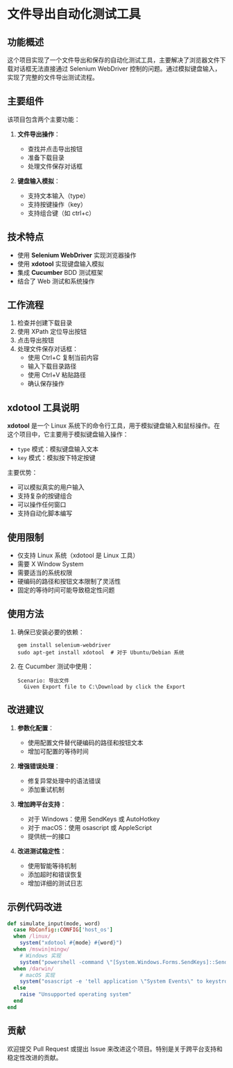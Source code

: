 # 文件导出自动化测试工具

## 功能概述

这个项目实现了一个文件导出和保存的自动化测试工具，主要解决了浏览器文件下载对话框无法直接通过 Selenium WebDriver 控制的问题。通过模拟键盘输入，实现了完整的文件导出测试流程。

## 主要组件

该项目包含两个主要功能：

1. **文件导出操作**：
   - 查找并点击导出按钮
   - 准备下载目录
   - 处理文件保存对话框

2. **键盘输入模拟**：
   - 支持文本输入（type）
   - 支持按键操作（key）
   - 支持组合键（如 ctrl+c）

## 技术特点

- 使用 **Selenium WebDriver** 实现浏览器操作
- 使用 **xdotool** 实现键盘输入模拟
- 集成 **Cucumber** BDD 测试框架
- 结合了 Web 测试和系统操作

## 工作流程

1. 检查并创建下载目录
2. 使用 XPath 定位导出按钮
3. 点击导出按钮
4. 处理文件保存对话框：
   - 使用 Ctrl+C 复制当前内容
   - 输入下载目录路径
   - 使用 Ctrl+V 粘贴路径
   - 确认保存操作

## xdotool 工具说明

**xdotool** 是一个 Linux 系统下的命令行工具，用于模拟键盘输入和鼠标操作。在这个项目中，它主要用于模拟键盘输入操作：

- `type` 模式：模拟键盘输入文本
- `key` 模式：模拟按下特定按键

主要优势：
- 可以模拟真实的用户输入
- 支持复杂的按键组合
- 可以操作任何窗口
- 支持自动化脚本编写

## 使用限制

- 仅支持 Linux 系统（xdotool 是 Linux 工具）
- 需要 X Window System
- 需要适当的系统权限
- 硬编码的路径和按钮文本限制了灵活性
- 固定的等待时间可能导致稳定性问题

## 使用方法

1. 确保已安装必要的依赖：
   ```
   gem install selenium-webdriver
   sudo apt-get install xdotool  # 对于 Ubuntu/Debian 系统
   ```

2. 在 Cucumber 测试中使用：
   ```gherkin
   Scenario: 导出文件
     Given Export file to C:\Download by click the Export
   ```

## 改进建议

1. **参数化配置**：
   - 使用配置文件替代硬编码的路径和按钮文本
   - 增加可配置的等待时间

2. **增强错误处理**：
   - 修复异常处理中的语法错误
   - 添加重试机制

3. **增加跨平台支持**：
   - 对于 Windows：使用 SendKeys 或 AutoHotkey
   - 对于 macOS：使用 osascript 或 AppleScript
   - 提供统一的接口

4. **改进测试稳定性**：
   - 使用智能等待机制
   - 添加超时和错误恢复
   - 增加详细的测试日志

## 示例代码改进

```ruby
def simulate_input(mode, word)
  case RbConfig::CONFIG['host_os']
  when /linux/
    system("xdotool #{mode} #{word}")
  when /mswin|mingw/
    # Windows 实现
    system("powershell -command \"[System.Windows.Forms.SendKeys]::SendWait('#{word}')\"")
  when /darwin/
    # macOS 实现
    system("osascript -e 'tell application \"System Events\" to keystroke \"#{word}\"'")
  else
    raise "Unsupported operating system"
  end
end
```

## 贡献

欢迎提交 Pull Request 或提出 Issue 来改进这个项目。特别是关于跨平台支持和稳定性改进的贡献。 